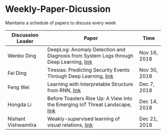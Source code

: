 # Weekly-Paper-Dicussion
Maintains a schedule of papers to discuss every week

| Discussion Leader    | Paper                                                                                                                                                                 | Time         |
|----------------------|-----------------------------------------------------------------------------------------------------------------------------------------------------------------------|--------------|
| Wenbo Ding           | DeepLog: Anomaly Detection and Diagnosis from System Logs through Deep Learning, [link](http://www.cs.utah.edu/~lifeifei/papers/deeplog.pdf)                          | Nov 16, 2018 |
| Fei Ding             | Tiresias: Predicting Security Events Through Deep Learning, [link](https://seclab.bu.edu/people/gianluca/papers/tiresias-ccs2018.pdf)                                 | Nov 30, 2018  |
| Feng Wei             | Learning with Interpretable Structure from RNN, [link](https://arxiv.org/pdf/1810.10708.pdf)                                                                          | Dec 7, 2018     |
| Hongda Li            | Before Toasters Rise Up: A View into the Emerging IoT Threat Landscape, [link](https://link.springer.com/content/pdf/10.1007%2F978-3-030-00470-5_26.pdf)              | Dec 14, 2018     |
|  Nishant Vishwamitra | Weakly-supervised learning of visual relations, [link](http://openaccess.thecvf.com/content_ICCV_2017/papers/Peyre_Weakly-Supervised_Learning_of_ICCV_2017_paper.pdf) | Dec 21, 2018     |
